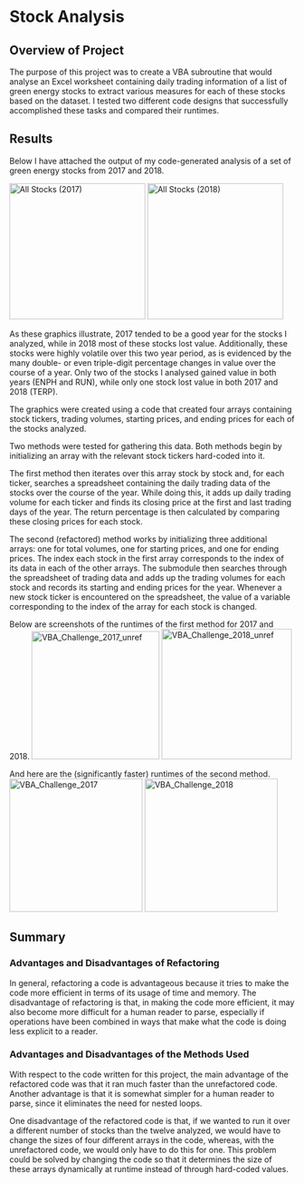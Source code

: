 # Stock Analysis
## Overview of Project
The purpose of this project was to create a VBA subroutine that would analyse an Excel worksheet containing daily trading information of a list of green energy stocks to extract various measures for each of these stocks based on the dataset. I tested two different code designs that successfully accomplished these tasks and compared their runtimes. 

## Results
Below I have attached the output of my code-generated analysis of a set of green energy stocks from 2017 and 2018.

<img width="240" alt="All Stocks (2017)" src="https://user-images.githubusercontent.com/80861610/116569836-c31fac80-a8d7-11eb-8f79-131a7c774eca.png"> <img width="240" alt="All Stocks (2018)" src="https://user-images.githubusercontent.com/80861610/116569841-c450d980-a8d7-11eb-8d21-a2615d61aca0.png">

As these graphics illustrate, 2017 tended to be a good year for the stocks I analyzed, while in 2018 most of these stocks lost value. Additionally, these stocks were highly volatile over this two year period, as is evidenced by the many double- or even triple-digit percentage changes in value over the course of a year. Only two of the stocks I analysed gained value in both years (ENPH and RUN), while only one stock lost value in both 2017 and 2018 (TERP).

The graphics were created using a code that created four arrays containing stock tickers, trading volumes, starting prices, and ending prices for each of the stocks analyzed. 

Two methods were tested for gathering this data. Both methods begin by initializing an array with the relevant stock tickers hard-coded into it. 

The first method then iterates over this array stock by stock and, for each ticker, searches a spreadsheet containing the daily trading data of the stocks over the course of the year. While doing this, it adds up daily trading volume for each ticker and finds its closing price at the first and last trading days of the year. The return percentage is then calculated by comparing these closing prices for each stock. 

The second (refactored) method works by initializing three additional arrays: one for total volumes, one for starting prices, and one for ending prices. The index each stock in the first array corresponds to the index of its data in each of the other arrays. The submodule then searches through the spreadsheet of trading data and adds up the trading volumes for each stock and records its starting and ending prices for the year. Whenever a new stock ticker is encountered on the spreadsheet, the value of a variable corresponding to the index of the array for each stock is changed.

Below are screenshots of the runtimes of the first method for 2017 and 2018.
<img width="226" alt="VBA_Challenge_2017_unref" src="https://user-images.githubusercontent.com/80861610/116588791-f79c6400-a8e9-11eb-81f6-356e9d6edca6.png"> <img width="230" alt="VBA_Challenge_2018_unref" src="https://user-images.githubusercontent.com/80861610/116588797-f9662780-a8e9-11eb-9ee1-78ea30405e3d.png">

And here are the (significantly faster) runtimes of the second method.
<img width="235" alt="VBA_Challenge_2017" src="https://user-images.githubusercontent.com/80861610/116588962-27e40280-a8ea-11eb-8485-ae0325da0233.png"> <img width="235" alt="VBA_Challenge_2018" src="https://user-images.githubusercontent.com/80861610/116588883-113dab80-a8ea-11eb-88bc-e5b87f82b7ec.png">

## Summary
### Advantages and Disadvantages of Refactoring
In general, refactoring a code is advantageous because it tries to make the code more efficient in terms of its usage of time and memory. The disadvantage of refactoring is that, in making the code more efficient, it may also become more difficult for a human reader to parse, especially if operations have been combined in ways that make what the code is doing less explicit to a reader.  

### Advantages and Disadvantages of the Methods Used
With respect to the code written for this project, the main advantage of the refactored code was that it ran much faster than the unrefactored code. Another advantage is that it is somewhat simpler for a human reader to parse, since it eliminates the need for nested loops.

One disadvantage of the refactored code is that, if we wanted to run it over a different number of stocks than the twelve analyzed, we would have to change the sizes of four different arrays in the code, whereas, with the unrefactored code, we would only have to do this for one. This problem could be solved by changing the code so that it determines the size of these arrays dynamically at runtime instead of through hard-coded values.
